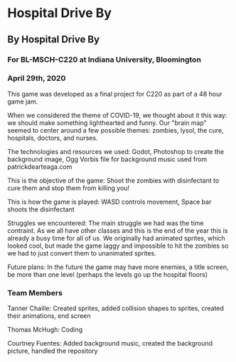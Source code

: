 # Hospital Drive By

## By Hospital Drive By
### For BL-MSCH-C220 at Indiana University, Bloomington
### April 29th, 2020

This game was developed as a final project for C220 as part of a 48 hour game jam.

When we considered the theme of COVID-19, we thought about it this way: we should make something lighthearted and funny. Our "brain map" seemed to center around a few possible themes: zombies, lysol, the cure, hospitals, doctors, and nurses.

The technologies and resources we used: 
Godot,
Photoshop to create the background image,
Ogg Vorbis file for background music used from patrickdearteaga.com

This is the objective of the game: 
Shoot the zombies with disinfectant to cure them and stop them from killing you!

This is how the game is played: 
WASD controls movement, Space bar shoots the disinfectant

Struggles we encountered:
The main struggle we had was the time contraint. As we all have other classes and this is the end of the year this is already a busy time for all of us. We originally had animated sprites, which looked cool, but made the game laggy and impossible to hit the zombies so we had to just convert them to unanimated sprites.

Future plans: 
In the future the game may have more enemies, a title screen, be more than one level (perhaps the levels go up the hospital floors)

### Team Members
 Tanner Chaille: Created sprites, added collision shapes to sprites, created their animations, end screen
 
 Thomas McHugh: Coding
 
 Courtney Fuentes: Added background music, created the background picture, handled the repository
 
